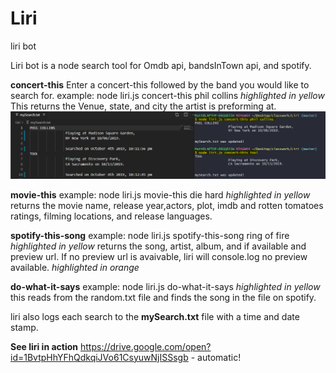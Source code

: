 # Liri
liri bot



Liri bot is a node search tool for Omdb api, bandsInTown api, and spotify. 

**concert-this**
Enter a concert-this followed by the band you would like to search for.
example: node liri.js concert-this phil collins
*highlighted in yellow*
This returns the Venue, state, and city the artist is preforming at.
![concert-this](https://github.com/MattRoger/Liri/blob/master/liri/concert-this.png?raw=true)

**movie-this**
example: node liri.js movie-this die hard
*highlighted in yellow*
returns the movie name, release year,actors, plot, imdb and rotten tomatoes ratings, filming locations, and release languages. 

**spotify-this-song**
example: node liri.js spotify-this-song ring of fire
*highlighted in yellow*
returns the song, artist, album, and if available and preview url. 
If no preview url is avaivable, liri will console.log no preview available.
*highlighted in orange*

**do-what-it-says**
example: node liri.js do-what-it-says
*highlighted in yellow*
this reads from the random.txt file and finds the song in the file on spotify.

liri also logs each search to the **mySearch.txt** file with a time and date stamp. 

**See liri in action**
https://drive.google.com/open?id=1BvtpHhYFhQdkqiJVo61CsyuwNjISSsgb - automatic!

